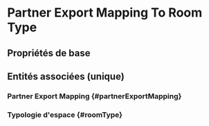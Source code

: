 #  Partner Export Mapping To Room Type
<!--- THIS FILE IS GENERATED PLEASE DO NOT EDIT IT DIRECTLY --->



## Propriétés de base



## Entités associées (unique)

###  Partner Export Mapping {#partnerExportMapping}
        

### Typologie d'espace {#roomType}
        





